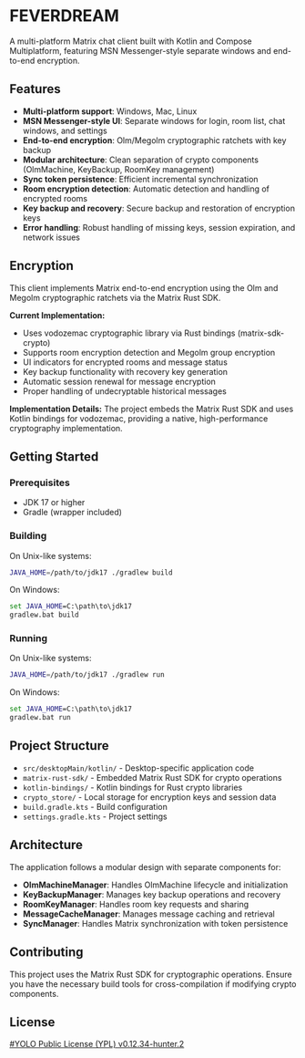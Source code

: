 # FEVERDREAM

A multi-platform Matrix chat client built with Kotlin and Compose Multiplatform, featuring MSN Messenger-style separate windows and end-to-end encryption.

## Features

- **Multi-platform support**: Windows, Mac, Linux
- **MSN Messenger-style UI**: Separate windows for login, room list, chat windows, and settings
- **End-to-end encryption**: Olm/Megolm cryptographic ratchets with key backup
- **Modular architecture**: Clean separation of crypto components (OlmMachine, KeyBackup, RoomKey management)
- **Sync token persistence**: Efficient incremental synchronization
- **Room encryption detection**: Automatic detection and handling of encrypted rooms
- **Key backup and recovery**: Secure backup and restoration of encryption keys
- **Error handling**: Robust handling of missing keys, session expiration, and network issues

## Encryption

This client implements Matrix end-to-end encryption using the Olm and Megolm cryptographic ratchets via the Matrix Rust SDK.

**Current Implementation:**

- Uses vodozemac cryptographic library via Rust bindings (matrix-sdk-crypto)
- Supports room encryption detection and Megolm group encryption
- UI indicators for encrypted rooms and message status
- Key backup functionality with recovery key generation
- Automatic session renewal for message encryption
- Proper handling of undecryptable historical messages

**Implementation Details:** The project embeds the Matrix Rust SDK and uses Kotlin bindings for vodozemac, providing a native, high-performance cryptography implementation.

## Getting Started

### Prerequisites

- JDK 17 or higher
- Gradle (wrapper included)

### Building

On Unix-like systems:

```bash
JAVA_HOME=/path/to/jdk17 ./gradlew build
```

On Windows:

```cmd
set JAVA_HOME=C:\path\to\jdk17
gradlew.bat build
```

### Running

On Unix-like systems:

```bash
JAVA_HOME=/path/to/jdk17 ./gradlew run
```

On Windows:

```cmd
set JAVA_HOME=C:\path\to\jdk17
gradlew.bat run
```

## Project Structure

- `src/desktopMain/kotlin/` - Desktop-specific application code
- `matrix-rust-sdk/` - Embedded Matrix Rust SDK for crypto operations
- `kotlin-bindings/` - Kotlin bindings for Rust crypto libraries
- `crypto_store/` - Local storage for encryption keys and session data
- `build.gradle.kts` - Build configuration
- `settings.gradle.kts` - Project settings

## Architecture

The application follows a modular design with separate components for:

- **OlmMachineManager**: Handles OlmMachine lifecycle and initialization
- **KeyBackupManager**: Manages key backup operations and recovery
- **RoomKeyManager**: Handles room key requests and sharing
- **MessageCacheManager**: Manages message caching and retrieval
- **SyncManager**: Handles Matrix synchronization with token persistence

## Contributing

This project uses the Matrix Rust SDK for cryptographic operations. Ensure you have the necessary build tools for cross-compilation if modifying crypto components.

## License

[#YOLO Public License (YPL) v0.12.34-hunter.2](https://github.com/YOLOSecFW/YoloSec-Framework/blob/master/YOLO%20Public%20License)
